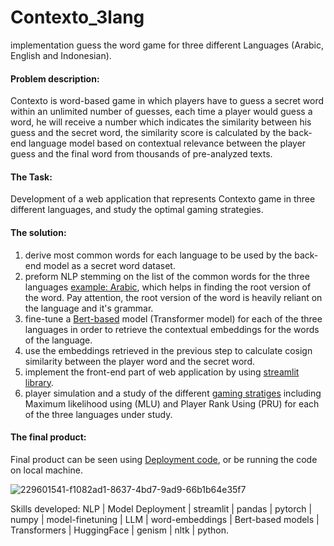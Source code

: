 # Contexto_3lang
implementation guess the word game for three different Languages (Arabic, English and Indonesian).

#### Problem description:
Contexto is word-based game in which players have to guess a secret word within an unlimited number of guesses, 
each time a player would guess a word, he will receive a number which indicates the similarity between his guess and the secret word, 
the similarity score is calculated by the back-end language model based on contextual relevance between the player guess and the final word from thousands of pre-analyzed texts.

#### The Task:
Development of a web application that represents Contexto game in three different languages, and study the optimal gaming strategies.

#### The solution:
1. derive most common words for each language to be used by the back-end model as a secret word dataset.
2. preform NLP stemming on the list of the common words for the three languages [example: Arabic](https://github.com/FaresGh1997/Contexto_3lang/blob/main/Arabic_Process.ipynb), which helps in finding the root version of the word. Pay attention, the root version of the word is heavily reliant on the language and it's grammar.
3. fine-tune a [Bert-based](https://huggingface.co/models?search=bert) model (Transformer model) for each of the three languages in order to retrieve the contextual embeddings for the words of the language.
4. use the embeddings retrieved in the previous step to calculate cosign similarity between the player word and the secret word.
5. implement the front-end part of web application by using [streamlit library](https://streamlit.io/).
6. player simulation and a study of the different [gaming stratiges](https://github.com/FaresGh1997/Contexto_3lang/tree/main/Strategies) including Maximum likelihood using (MLU) and Player Rank Using (PRU) for each of the three languages under study.

#### The final product:

Final product can be seen using [Deployment code](https://github.com/FaresGh1997/Contexto_3lang/blob/main/Deployment.ipynb), or be running the code on local machine.

![229601541-f1082ad1-8637-4bd7-9ad9-66b1b64e35f7](https://github.com/FaresGh1997/Contexto_3lang/assets/114985388/40b77736-49a6-459f-a5b8-78778ddccbd6)


Skills developed: NLP | Model Deployment | streamlit | pandas | pytorch | numpy | model-finetuning | LLM | word-embeddings | Bert-based models | Transformers | HuggingFace | genism | nltk | python.




